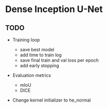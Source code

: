 # Dense Inception U-Net

## TODO
- Training loop
    - save best model
    - add time to train log
    - save final train and val loss per epoch
    - add early stopping

- Evaluation metrics
    - mIoU
    - DICE

- Change kernel initializer to he_normal
